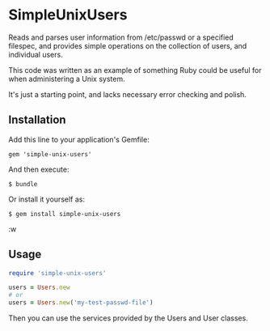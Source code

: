 # SimpleUnixUsers

Reads and parses user information from /etc/passwd or a specified
filespec, and provides simple operations on the collection of users,
and individual users.

This code was written as an example of something Ruby could be useful
for when administering a Unix system.

It's just a starting point, and lacks necessary error checking and
polish.


## Installation

Add this line to your application's Gemfile:

    gem 'simple-unix-users'

And then execute:

    $ bundle

Or install it yourself as:

    $ gem install simple-unix-users
:w

## Usage

```ruby
require 'simple-unix-users'

users = Users.new
# or
users = Users.new('my-test-passwd-file')
```

Then you can use the services provided by the Users and User classes.

